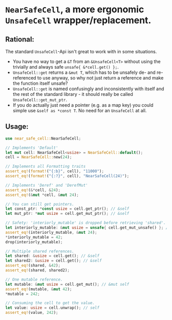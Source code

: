 # `NearSafeCell`, a more ergonomic `UnsafeCell` wrapper/replacement.
## Rational:
The standard `UnsafeCell`-Api isn't great to work with in some situations.
- You have no way to get a `&T` from an `&UnsafeCell<T>` without using the trivially and always safe `unsafe{ &*cell.get() };`.
- `UnsafeCell::get` returns a `&mut T`, which has to be unsafely de- and re-referenced to use anyway, so why not just return a reference and make the function itself unsafe?
- `UnsafeCell::get` is named confusingly and inconsistently with itself and the rest of the standard library - it should really be called `UnsafeCell::get_mut_ptr`.
- If you do actually just need a pointer (e.g. as a map key) you could simple use `&self as *const T`. No need for an `UnsafeCell` at all.

## Usage:
```rust
use near_safe_cell::NearSafeCell;

// Implements 'Default'
let mut cell: NearSafeCell<usize> = NearSafeCell::default();
cell = NearSafeCell::new(24);

// Implements all Formatting traits
assert_eq!(format!("{:b}", cell), "11000");
assert_eq!(format!("{:?}", cell), "NearSafeCell(24)");

// Implements 'Deref' and 'DerefMut'
assert_eq!(&*cell, &24);
assert_eq!(&mut *cell, &mut 24);

// You can still get pointers.
let const_ptr: *const usize = cell.get_ptr(); // &self
let mut_ptr: *mut usize = cell.get_mut_ptr(); // &self

// Safety: 'interiorly_mutable' is dropped before retrieving 'shared'.
let interiorly_mutable: &mut usize = unsafe{ cell.get_mut_unsafe() }; // &self
assert_eq!(interiorly_mutable, &mut 24);
*interiorly_mutable = 42;
drop(interiorly_mutable);

// Multiple shared references.
let shared: &usize = cell.get(); // &self
let shared2: &usize = cell.get(); // &self
assert_eq!(shared, &42);
assert_eq!(shared, shared2);

// One mutable reference.
let mutable: &mut usize = cell.get_mut(); // &mut self
assert_eq!(mutable, &mut 42);
*mutable = 242;

// Consuming the cell to get the value.
let value: usize = cell.unwrap(); // self
assert_eq!(value, 242);
```
